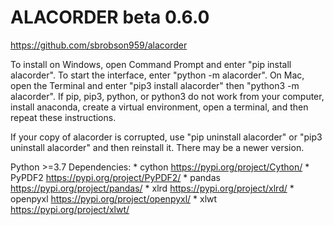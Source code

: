 # ALACORDER beta 0.6.0

https://github.com/sbrobson959/alacorder

To install on Windows, open Command Prompt and enter "pip install alacorder". To start the interface, enter "python -m alacorder". On Mac, open the Terminal and enter "pip3 install alacorder" then "python3 -m alacorder". If pip, pip3, python, or python3 do not work from your computer, install anaconda, create a virtual environment, open a terminal, and then repeat these instructions.

If your copy of alacorder is corrupted, use "pip uninstall alacorder" or "pip3 uninstall alacorder" and then reinstall it. There may be a newer version.

Python >=3.7
Dependencies:
	 *	cython			https://pypi.org/project/Cython/
	 *	PyPDF2			https://pypi.org/project/PyPDF2/
	 *	pandas			https://pypi.org/project/pandas/
	 *	xlrd			https://pypi.org/project/xlrd/
	 *	openpyxl		https://pypi.org/project/openpyxl/
	 *	xlwt			https://pypi.org/project/xlwt/
